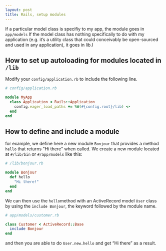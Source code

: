 ```yaml
---
layout: post
title: Rails, setup modules
---
```


If a particular model class is specifiy to my app, the module goes in `app/models`
If the model class has nothing specifically to do with my application (e.g. it’s a utility class that could conceivably be open-sourced and used in any application), it goes in lib.I

## How to set up autoloading for modules located in `/lib`

Modify your `config/application.rb` to include the following line.

```Ruby
# config/application.rb

module MyApp
  class Application < Rails::Application
    config.eager_load_paths += %W(#{config.root}/lib) <-
  end
end
```

## How to define and include a module

for example, we define here a new module `Bonjour` that provides a method `hello` that returns "Hi there" when called.
We create a new module located at  `#/lib/bin` or `#/app/models` like this:

```Ruby
# /lib/bonjour.rb

module Bonjour
  def hello
    "Hi there!"
  end
end
```

We can then use the `hello`method with an ActiveRecord model `User` class by using the `include Bonjour`, the keyword followed by the module name.

```Ruby
# app/models/customer.rb

class Customer < ActiveRecord::Base
  include Bonjour
end
```
and then you are able to do `User.new.hello` and get “Hi there” as a result.
